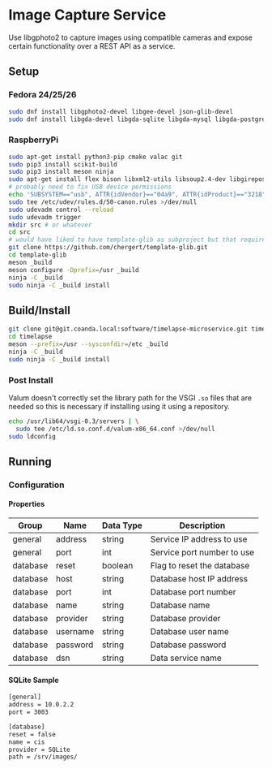 # Image Capture Service

Use libgphoto2 to capture images using compatible cameras and expose certain
functionality over a REST API as a service.

## Setup

### Fedora 24/25/26

```bash
sudo dnf install libgphoto2-devel libgee-devel json-glib-devel
sudo dnf install libgda-devel libgda-sqlite libgda-mysql libgda-postgres
```

### RaspberryPi

```bash
sudo apt-get install python3-pip cmake valac git
sudo pip3 install scikit-build
sudo pip3 install meson ninja
sudo apt-get install flex bison libxml2-utils libsoup2.4-dev libgirepository1.0-dev libgphoto2-dev
# probably need to fix USB device permissions
echo 'SUBSYSTEM=="usb", ATTR{idVendor}=="04a9", ATTR{idProduct}=="3218", MODE="0666"' | \
sudo tee /etc/udev/rules.d/50-canon.rules >/dev/null
sudo udevadm control --reload
sudo udevadm trigger
mkdir src # or whatever
cd src
# would have liked to have template-glib as subproject but that requires more effort
git clone https://github.com/chergert/template-glib.git
cd template-glib
meson _build
meson configure -Dprefix=/usr _build
ninja -C _build
sudo ninja -C _build install
```

## Build/Install

```bash
git clone git@git.coanda.local:software/timelapse-microservice.git timelapse
cd timelapse
meson --prefix=/usr --sysconfdir=/etc _build
ninja -C _build
sudo ninja -C _build install
```

### Post Install

Valum doesn't correctly set the library path for the VSGI `.so` files that are
needed so this is necessary if installing using it using a repository.

```bash
echo /usr/lib64/vsgi-0.3/servers | \
  sudo tee /etc/ld.so.conf.d/valum-x86_64.conf >/dev/null
sudo ldconfig
```

## Running

### Configuration

#### Properties

| Group    | Name        | Data Type    | Description                |
| -------- | ----------- | ------------ | -------------------------- |
| general  | address     | string       | Service IP address to use  |
| general  | port        | int          | Service port number to use |
| database | reset       | boolean      | Flag to reset the database |
| database | host        | string       | Database host IP address   |
| database | port        | int          | Database port number       |
| database | name        | string       | Database name              |
| database | provider    | string       | Database provider          |
| database | username    | string       | Database user name         |
| database | password    | string       | Database password          |
| database | dsn         | string       | Data service name          |

#### SQLite Sample

```bash
[general]
address = 10.0.2.2
port = 3003

[database]
reset = false
name = cis
provider = SQLite
path = /srv/images/
